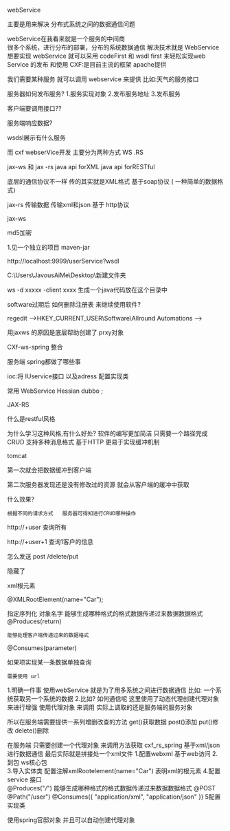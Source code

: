 webService

主要是用来解决 分布式系统之间的数据通信问题


webService在我看来就是一个服务的中间商  
很多个系统，进行分布的部署，分布的系统数据通信 解决技术就是 WebService
想要实现 webService 就可以采用 codeFirst 和 wsdl first 来轻松实现web Service 的发布 和使用
CXF:是目前主流的框架 apache提供 

我们需要某种服务 就可以调用 webservice 来提供 比如:天气的服务接口

服务器如何发布服务?
1.服务实现对象
2.发布服务地址
3.发布服务


客户端要调用接口??



服务端响应数据?


wsdsl展示有什么服务



而 cxf  webserVice开发 主要分为两种方式 WS .RS

jax-ws  和 jax -rs
java api forXML 
java api forRESTful

底层的通信协议不一样  传的其实就是XML格式 基于soap协议 ( 一种简单的数据格式)

jax-rs 传输数据  传输xml和json  基于 http协议


jax-ws


md5加密

1.见一个独立的项目  maven-jar

http://localhost:9999/userService?wsdl

C:\Users\JavousAiMe\Desktop\新建文件夹

ws -d xxxxx    -client xxxx  生成一个java代码放在这个目录中


software过期后 如何删除注册表 来继续使用软件?

  regedit -->HKEY_CURRENT_USER\Software\Allround Automations -->

用jaxws 的原因是底层帮助创建了 prxy对象

CXf-ws-spring 整合

服务端 spring都做了哪些事

ioc:将 IUservice接口  以及adress 配置实现类


常用 WebService Hessian  dubbo ;


JAX-RS

什么是restful风格
		

为什么学习这种风格,有什么好处?
	软件的编写更加简洁  只需要一个路径完成CRUD 支持多种消息格式 基于HTTP
	更易于实现缓冲机制

tomcat 

第一次就会把数据缓冲到客户端

第二次服务器发现还是没有修改过的资源 就会从客户端的缓冲中获取 




什么效果?

	根据不同的请求方式 	服务器可得知进行CRUD哪种操作

http://+user  查询所有


http://+user+1 查询1客户的信息

怎么发送 post /delete/put

隐藏了

xml根元素

@XMLRootElement(name="Car");

指定序列化 对象名字
	能够生成哪种格式的格式数据传递过来数据数据格式
@Produces(return)

	能够处理客户端传递过来的数据格式
 @Consumes(parameter)


如果项实现某一条数据单独查询

	需要使用 url

1.明确一件事  使用webService 就是为了用多系统之间进行数据通信
比如: 一个系统获取另一个系统的数据 
2.比如?  如何通信呢  这里使用了动态代理创建代理对象 来进行增强
使用代理对象 来调用 实际上调取的还是服务端的服务对象
	
所以在服务端需要提供一系列增删改查的方法
get()获取数据
post()添加
put()修改
delete()删除 



在服务端 只需要创建一个代理对象 来调用方法获取
cxf_rs_spring  基于xml/json进行数据通信 最后实际就是拼接处一个xml文件
1.配置webxml  基于web访问
2.到包 ws核心包   
3.导入实体类  配置注解xmlRootelement(name="Car") 表明xml的根元素
4.配置service  接口   
@Produces("*/*") 能够生成哪种格式的格式数据传递过来数据数据格式
@POST
	@Path("/user")
	@Consumes({ "application/xml", "application/json" })
5配置实现类 




使用spring官邸对象 并且可以自动创建代理对象





